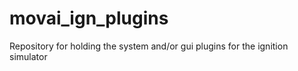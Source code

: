 # movai_ign_plugins
Repository for holding the system and/or gui plugins for the ignition simulator
